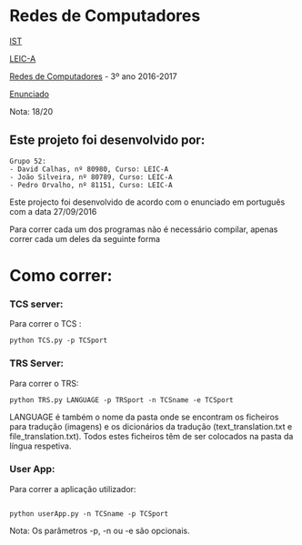 # Redes de Computadores

[IST](https://tecnico.ulisboa.pt/pt/) 

[LEIC-A](https://fenix.tecnico.ulisboa.pt/cursos/leic-a/descricao)

[Redes de Computadores](https://fenix.tecnico.ulisboa.pt/disciplinas/RC45179/2016-2017/1-semestre) - 3º ano 2016-2017

[Enunciado](https://github.com/pmorvalho/ist-RC/blob/master/2016_09_27_Proj_SocketProg_PT.pdf)

Nota: 18/20

## Este projeto foi desenvolvido por:

	Grupo 52:
	- David Calhas, nº 80980, Curso: LEIC-A
	- João Silveira, nº 80789, Curso: LEIC-A
	- Pedro Orvalho, nº 81151, Curso: LEIC-A

Este projecto foi desenvolvido de acordo com o enunciado em português com a data 27/09/2016

Para correr cada um dos programas não é necessário compilar, apenas correr cada um deles da seguinte forma

# Como correr:

### 	TCS server:

Para correr o TCS :
```
python TCS.py -p TCSport
```

###		TRS Server:

Para correr o TRS:

```
python TRS.py LANGUAGE -p TRSport -n TCSname -e TCSport
```

LANGUAGE é também o nome da pasta onde se encontram os ficheiros para tradução (imagens) e os dicionários da tradução (text_translation.txt e file_translation.txt). Todos estes ficheiros têm de ser colocados na pasta da língua respetiva.

### 	User App:

Para correr a aplicação utilizador:

```

python userApp.py -n TCSname -p TCSport
```

Nota: Os parâmetros -p, -n ou -e são opcionais.
